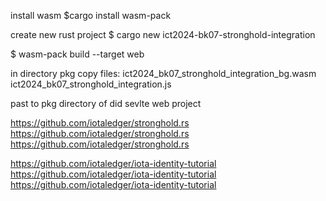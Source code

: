 install wasm
$cargo install wasm-pack

create new rust project
$ cargo new ict2024-bk07-stronghold-integration



$ wasm-pack build --target web

in directory pkg copy files:
ict2024_bk07_stronghold_integration_bg.wasm
ict2024_bk07_stronghold_integration.js

past to pkg directory of did sevlte web project



https://github.com/iotaledger/stronghold.rs
https://github.com/iotaledger/stronghold.rs
https://github.com/iotaledger/stronghold.rs



https://github.com/iotaledger/iota-identity-tutorial
https://github.com/iotaledger/iota-identity-tutorial
https://github.com/iotaledger/iota-identity-tutorial




